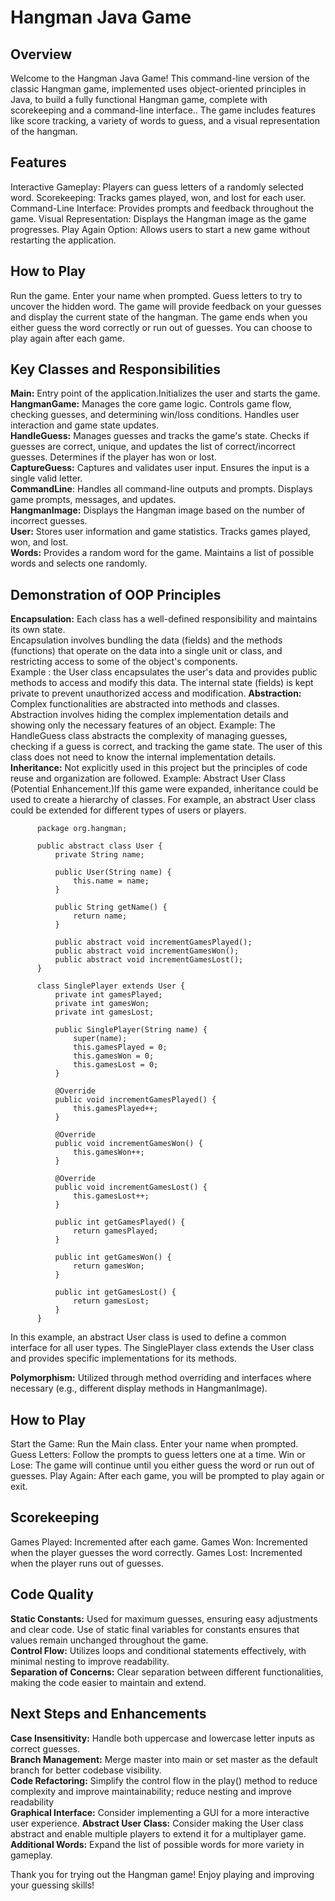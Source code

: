 # Hangman Java Game

## Overview
Welcome to the Hangman Java Game! This command-line version of the classic Hangman game, implemented uses object-oriented principles in Java, to build a fully functional Hangman game, complete with scorekeeping and a command-line interface.. The game includes features like score tracking, a variety of words to guess, and a visual representation of the hangman.

## Features
Interactive Gameplay: Players can guess letters of a randomly selected word.
Scorekeeping: Tracks games played, won, and lost for each user.
Command-Line Interface: Provides prompts and feedback throughout the game.
Visual Representation: Displays the Hangman image as the game progresses.
Play Again Option: Allows users to start a new game without restarting the application.

## How to Play
Run the game.
Enter your name when prompted.
Guess letters to try to uncover the hidden word.
The game will provide feedback on your guesses and display the current state of the hangman.
The game ends when you either guess the word correctly or run out of guesses.
You can choose to play again after each game.

## Key Classes and Responsibilities
**Main:** Entry point of the application.Initializes the user and starts the game.                       
**HangmanGame:** Manages the core game logic. Controls game flow, checking guesses, and determining win/loss conditions. Handles user interaction and game state updates.              
**HandleGuess:** Manages guesses and tracks the game's state. Checks if guesses are correct, unique, and updates the list of correct/incorrect guesses. Determines if the player has won or lost.              
**CaptureGuess:** Captures and validates user input. Ensures the input is a single valid letter.                
**CommandLine**: Handles all command-line outputs and prompts. Displays game prompts, messages, and updates.              
**HangmanImage:** Displays the Hangman image based on the number of incorrect guesses.                  
**User:** Stores user information and game statistics. Tracks games played, won, and lost.                            
**Words:** Provides a random word for the game. Maintains a list of possible words and selects one randomly.                                    

## Demonstration of OOP Principles
**Encapsulation:** Each class has a well-defined responsibility and maintains its own state.                            
Encapsulation involves bundling the data (fields) and the methods (functions) that operate on the data into a single unit or class, and restricting access to some of the object's components.    
Example :  the User class encapsulates the user's data and provides public methods to access and modify this data. The internal state (fields) is kept private to prevent unauthorized access and modification.
**Abstraction:** Complex functionalities are abstracted into methods and classes. 
Abstraction involves hiding the complex implementation details and showing only the necessary features of an object.
Example: The HandleGuess class abstracts the complexity of managing guesses, checking if a guess is correct, and tracking the game state. The user of this class does not need to know the internal implementation details.
**Inheritance:** Not explicitly used in this project but the principles of code reuse and organization are followed. 
Example: Abstract User Class (Potential Enhancement.)If this game were expanded, inheritance could be used to create a hierarchy of classes. For example, an abstract User class could be extended for different types of users or players.

          package org.hangman;
          
          public abstract class User {
              private String name;
          
              public User(String name) {
                  this.name = name;
              }
          
              public String getName() {
                  return name;
              }
          
              public abstract void incrementGamesPlayed();
              public abstract void incrementGamesWon();
              public abstract void incrementGamesLost();
          }
          
          class SinglePlayer extends User {
              private int gamesPlayed;
              private int gamesWon;
              private int gamesLost;
          
              public SinglePlayer(String name) {
                  super(name);
                  this.gamesPlayed = 0;
                  this.gamesWon = 0;
                  this.gamesLost = 0;
              }
          
              @Override
              public void incrementGamesPlayed() {
                  this.gamesPlayed++;
              }
          
              @Override
              public void incrementGamesWon() {
                  this.gamesWon++;
              }
          
              @Override
              public void incrementGamesLost() {
                  this.gamesLost++;
              }
          
              public int getGamesPlayed() {
                  return gamesPlayed;
              }
          
              public int getGamesWon() {
                  return gamesWon;
              }
          
              public int getGamesLost() {
                  return gamesLost;
              }
          }
In this example, an abstract User class is used to define a common interface for all user types. The SinglePlayer class extends the User class and provides specific implementations for its methods.

**Polymorphism:** Utilized through method overriding and interfaces where necessary (e.g., different display methods in HangmanImage).                             

## How to Play
Start the Game: Run the Main class. Enter your name when prompted.
Guess Letters: Follow the prompts to guess letters one at a time.
Win or Lose: The game will continue until you either guess the word or run out of guesses.
Play Again: After each game, you will be prompted to play again or exit.

## Scorekeeping
Games Played: Incremented after each game.
Games Won: Incremented when the player guesses the word correctly.
Games Lost: Incremented when the player runs out of guesses.

## Code Quality
**Static Constants:** Used for maximum guesses, ensuring easy adjustments and clear code.  Use of static final variables for constants ensures that values remain unchanged throughout the game.                     
**Control Flow:** Utilizes loops and conditional statements effectively, with minimal nesting to improve readability.                                                             
**Separation of Concerns:** Clear separation between different functionalities, making the code easier to maintain and extend.                                               

## Next Steps and Enhancements
**Case Insensitivity:** Handle both uppercase and lowercase letter inputs as correct guesses.                                 
**Branch Management:** Merge master into main or set master as the default branch for better codebase visibility.                         
**Code Refactoring:** Simplify the control flow in the play() method to reduce complexity and improve maintainability; reduce nesting and improve readability                                        
**Graphical Interface:** Consider implementing a GUI for a more interactive user experience. 
**Abstract User Class:** Consider making the User class abstract and enable multiple players to extend it for a multiplayer game.
**Additional Words:** Expand the list of possible words for more variety in gameplay.   
                             
Thank you for trying out the Hangman game! Enjoy playing and improving your guessing skills!
